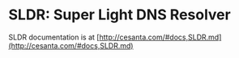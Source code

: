 SLDR: Super Light DNS Resolver
==============================

SLDR documentation is at
[http://cesanta.com/#docs,SLDR.md](http://cesanta.com/#docs,SLDR.md)
